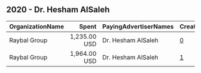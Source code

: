 ## 2020 - Dr. Hesham AlSaleh 
|OrganizationName|Spent|PayingAdvertiserNames|CreativeUrls|Impressions|Genders|AgeBrackets|CountryCodes|BillingAddresses|CandidateBallotInformation|
|:---|---:|:---|:---|---:|:---|:---|:---|:---|:---|
|Raybal Group|1,235.00 USD|Dr. Hesham AlSaleh|[0](https://www.snap.com/political-ads/asset/a67219471879fce6f780bc7511b695e6e282162adfdd84c0e59ca455491eab2c?mediaType=mp4)|757,080||23+|kuwait|"Abdullah AlMubarak St,Murqab,15000,KW"|Dr Hesham AlSaleh|
|Raybal Group|1,964.00 USD|Dr. Hesham AlSaleh|[1](https://www.snap.com/political-ads/asset/f98571f6e14a46b22776d02592a73d1d88bf81b520e07766cc5ef2b4897e24c8?mediaType=mp4)|1,373,520||18+|kuwait|"Abdullah AlMubarak St,Murqab,15000,KW"|Dr Hesham AlSaleh|
